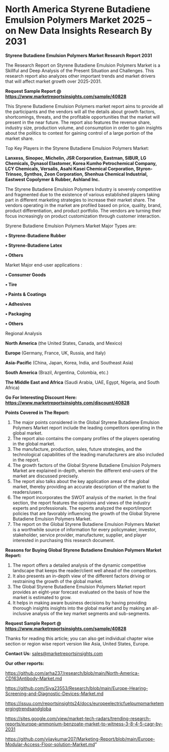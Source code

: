 # North America Styrene Butadiene Emulsion Polymers Market 2025 – on New Data Insights Research By 2031

<strong>Styrene Butadiene Emulsion Polymers Market Research Report 2031</strong>

The Research Report on Styrene Butadiene Emulsion Polymers Market is a Skillful and Deep Analysis of the Present Situation and Challenges. This research report also analyzes other important trends and market drivers that will affect market growth over 2025-2031.

<strong>Request Sample Report @ <a href=https://www.marketreportsinsights.com/sample/40828>https://www.marketreportsinsights.com/sample/40828</a></strong>

This Styrene Butadiene Emulsion Polymers market report aims to provide all the participants and the vendors will all the details about growth factors, shortcomings, threats, and the profitable opportunities that the market will present in the near future. The report also features the revenue share, industry size, production volume, and consumption in order to gain insights about the politics to contest for gaining control of a large portion of the market share.

Top Key Players in the Styrene Butadiene Emulsion Polymers Market:

<strong>Lanxess, Sinopec, Michelin, JSR Corporation, Eastman, SIBUR, LG Chemicals, Dynasol Elastomer, Korea Kumho Petrochemical Company, LCY Chemicals, Versalis, Asahi Kasei Chemical Corporation, Styron-Trinseo, Synthos, Zeon Corporation, Shenhua Chemical Industrial, Eastwest Copolymer & Rubber, Ashland Inc.</strong>

The Styrene Butadiene Emulsion Polymers Industry is severely competitive and fragmented due to the existence of various established players taking part in different marketing strategies to increase their market share. The vendors operating in the market are profiled based on price, quality, brand, product differentiation, and product portfolio. The vendors are turning their focus increasingly on product customization through customer interaction.

Styrene Butadiene Emulsion Polymers Market Major Types are:

<strong>•  Styrene-Butadiene Rubber

•  Styrene-Butadiene Latex

•  Others</strong>

Market Major end-user applications :

<strong>•  Consumer Goods

•  Tire

•  Paints & Coatings

•  Adhesives

•  Packaging

•  Others</strong>

Regional Analysis

</u><strong><b>North America</b></strong> (the United States, Canada, and Mexico)

<strong><b>Europe </b></strong>(Germany, France, UK, Russia, and Italy)

<strong><b>Asia-Pacific</b></strong> (China, Japan, Korea, India, and Southeast Asia)

<strong><b>South America</b></strong> (Brazil, Argentina, Colombia, etc.)

<strong><b>The Middle East and Africa</b></strong> (Saudi Arabia, UAE, Egypt, Nigeria, and South Africa)

<strong>Go For Interesting Discount Here: <a href=https://www.marketreportsinsights.com/discount/40828>https://www.marketreportsinsights.com/discount/40828</a></strong>

<strong>Points Covered in The Report:</strong>
<ol>
  <li>The major points considered in the Global Styrene Butadiene Emulsion Polymers Market report include the leading competitors operating in the global market.</li>
  <li>The report also contains the company profiles of the players operating in the global market.</li>
  <li>The manufacture, production, sales, future strategies, and the technological capabilities of the leading manufacturers are also included in the report.</li>
  <li>The growth factors of the Global Styrene Butadiene Emulsion Polymers Market are explained in-depth, wherein the different end-users of the market are discussed precisely.</li>
  <li>The report also talks about the key application areas of the global market, thereby providing an accurate description of the market to the readers/users.</li>
  <li>The report incorporates the SWOT analysis of the market. In the final section, the report features the opinions and views of the industry experts and professionals. The experts analyzed the export/import policies that are favorably influencing the growth of the Global Styrene Butadiene Emulsion Polymers Market.</li>
  <li>The report on the Global Styrene Butadiene Emulsion Polymers Market is a worthwhile source of information for every policymaker, investor, stakeholder, service provider, manufacturer, supplier, and player interested in purchasing this research document.</li>
</ol>
<strong>Reasons for Buying Global Styrene Butadiene Emulsion Polymers Market Report:</strong>

<ol>
  <li>The report offers a detailed analysis of the dynamic competitive landscape that keeps the reader/client well ahead of the competitors.</li>
  <li>It also presents an in-depth view of the different factors driving or restraining the growth of the global market.</li>
  <li>The Global Styrene Butadiene Emulsion Polymers Market report provides an eight-year forecast evaluated on the basis of how the market is estimated to grow.</li>
  <li>It helps in making aware business decisions by having providing thorough insights insights into the global market and by making an all-inclusive analysis of the key market segments and sub-segments.</li>
</ol>
<strong>Request Sample Report @ <a href=https://www.marketreportsinsights.com/sample/40828>https://www.marketreportsinsights.com/sample/40828</a></strong>


Thanks for reading this article; you can also get individual chapter wise section or region wise report version like Asia, United States, Europe.

<strong>Contact Us:</strong>
sales@marketreportsinsights.com

<strong>Our other reports:</strong>

<a href=https://github.com/arha237/research/blob/main/North-America-CD163Antibody-Market.md>https://github.com/arha237/research/blob/main/North-America-CD163Antibody-Market.md</a>

<a href=https://github.com/Siya23553/Research/blob/main/Europe-Hearing-Screening-and-Diagnostic-Devices-Market.md>https://github.com/Siya23553/Research/blob/main/Europe-Hearing-Screening-and-Diagnostic-Devices-Market.md</a>

<a href=https://issuu.com/reportsinsights24/docs/europeelectricfuelpumpmarketemergingtrendsandgloba>https://issuu.com/reportsinsights24/docs/europeelectricfuelpumpmarketemergingtrendsandgloba</a>

<a href=https://sites.google.com/view/market-tech-radars/trending-research-reports/europe-ammonium-benzoate-market-to-witness-3-8-4-5-cagr-by-2031>https://sites.google.com/view/market-tech-radars/trending-research-reports/europe-ammonium-benzoate-market-to-witness-3-8-4-5-cagr-by-2031</a>

<a href=https://github.com/vijaykumar207/Marketing-Report/blob/main/Europe-Modular-Access-Floor-solution-Market.md>https://github.com/vijaykumar207/Marketing-Report/blob/main/Europe-Modular-Access-Floor-solution-Market.md</a>"
